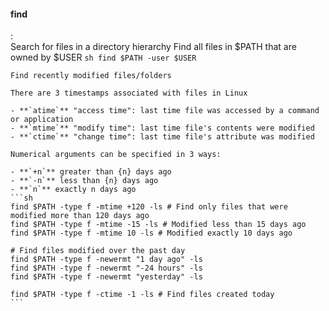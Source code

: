 #### find
:   
    Search for files in a directory hierarchy
    Find all files in $PATH that are owned by $USER
    ```sh
    find $PATH -user $USER
    ```

    Find recently modified files/folders
    
    There are 3 timestamps associated with files in Linux 

    - **`atime`** "access time": last time file was accessed by a command or application
    - **`mtime`** "modify time": last time file's contents were modified
    - **`ctime`** "change time": last time file's attribute was modified 

    Numerical arguments can be specified in 3 ways:

    - **`+n`** greater than {n} days ago
    - **`-n`** less than {n} days ago
    - **`n`** exactly n days ago
    ```sh
    find $PATH -type f -mtime +120 -ls # Find only files that were modified more than 120 days ago
    find $PATH -type f -mtime -15 -ls # Modified less than 15 days ago
    find $PATH -type f -mtime 10 -ls # Modified exactly 10 days ago

    # Find files modified over the past day
    find $PATH -type f -newermt "1 day ago" -ls
    find $PATH -type f -newermt "-24 hours" -ls
    find $PATH -type f -newermt "yesterday" -ls

    find $PATH -type f -ctime -1 -ls # Find files created today
    ```
